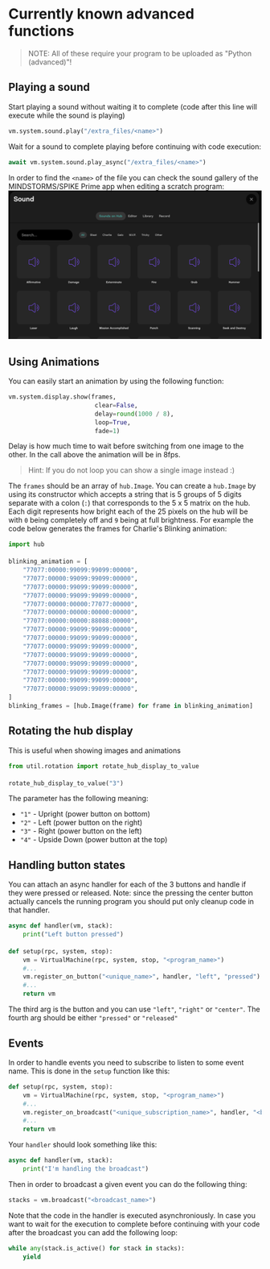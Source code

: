 # Currently known advanced functions 
> NOTE: All of these require your program to be uploaded as "Python (advanced)"!

## Playing a sound
Start playing a sound without waiting it to complete (code after this line will execute while the sound is playing)
```python
vm.system.sound.play("/extra_files/<name>")
```

Wait for a sound to complete playing before continuing with code execution:
```python
await vm.system.sound.play_async("/extra_files/<name>")
```

In order to find the `<name>` of the file you can check the sound gallery of the MINDSTORMS/SPIKE Prime app when editing a scratch program:
![sound gallery](images/sound-gallery.png)

## Using Animations
You can easily start an animation by using the following function:
```python
vm.system.display.show(frames,
                        clear=False,
                        delay=round(1000 / 8),
                        loop=True,
                        fade=1)

```
Delay is how much time to wait before switching from one image to the other. In the call above the animation will be in 8fps. 

>Hint: If you do not loop you can show a single image instead :)

The `frames` should be an array of `hub.Image`. You can create a `hub.Image` by using its constructor which accepts a string that is 5 groups of 5 digits separate with a colon (`:`) that corresponds to the 5 x 5 matrix on the hub. Each digit represents how bright each of the 25 pixels on the hub will be with `0` being completely off and `9` being at full brightness. For example the code below generates the frames for Charlie's Blinking animation:
```python
import hub

blinking_animation = [
    "77077:00000:99099:99099:00000",
    "77077:00000:99099:99099:00000",
    "77077:00000:99099:99099:00000",
    "77077:00000:99099:99099:00000",
    "77077:00000:00000:77077:00000",
    "77077:00000:00000:00000:00000",
    "77077:00000:00000:88088:00000",
    "77077:00000:99099:99099:00000",
    "77077:00000:99099:99099:00000",
    "77077:00000:99099:99099:00000",
    "77077:00000:99099:99099:00000",
    "77077:00000:99099:99099:00000",
    "77077:00000:99099:99099:00000",
    "77077:00000:99099:99099:00000",
    "77077:00000:99099:99099:00000",
]
blinking_frames = [hub.Image(frame) for frame in blinking_animation]

```

## Rotating the hub display

This is useful when showing images and animations
```python
from util.rotation import rotate_hub_display_to_value

rotate_hub_display_to_value("3")
```
The parameter has the following meaning:
* `"1"` - Upright (power button on bottom)
* `"2"` - Left (power button on the right)
* `"3"` - Right (power button on the left)
* `"4"` - Upside Down (power button at the top)

## Handling button states
You can attach an async handler for each of the 3 buttons and handle if they were pressed or released. Note: since the pressing the center button actually cancels the running program you should put only cleanup code in that handler. 
```python
async def handler(vm, stack):
    print("Left button pressed")
    
def setup(rpc, system, stop):
    vm = VirtualMachine(rpc, system, stop, "<program_name>")
    #...
    vm.register_on_button("<unique_name>", handler, "left", "pressed")
    #...
    return vm
```
The third arg is the button and you can use `"left"`, `"right"` or `"center"`. The fourth arg should be either `"pressed"` or `"released"`

## Events
In order to handle events you need to subscribe to listen to some event name. This is done in the `setup` function like this:
```python
def setup(rpc, system, stop):
    vm = VirtualMachine(rpc, system, stop, "<program_name>")
    #...
    vm.register_on_broadcast("<unique_subscription_name>", handler, "<broadcast_name>")
    #...
    return vm
```

Your `handler` should look something like this:
```python
async def handler(vm, stack):
    print("I'm handling the broadcast")
```

Then in order to broadcast a given event you can do the following thing:
```python
stacks = vm.broadcast("<broadcast_name>")
```
Note that the code in the handler is executed asynchroniously. In case you want to wait for the execution to complete before continuing with your code after the broadcast you can add the following loop:
```python
while any(stack.is_active() for stack in stacks):
    yield
```
